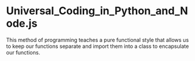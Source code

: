 # Universal_Coding_in_Python_and_Node.js
This method of programming teaches a pure functional style that allows us to keep our functions separate and import them into a class to encapsulate our functions.
